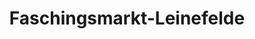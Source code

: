 ---
title: "Faschingsmarkt-Leinefelde"
url: /leinefelde-worbis/faschingsmarkt-leinefelde/
shop: Partyzubehör
---